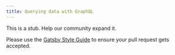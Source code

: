 ```yaml
---
title: Querying data with GraphQL
---
```


This is a stub. Help our community expand it.

Please use the [Gatsby Style Guide](/docs/gatsby-style-guide/) to ensure your
pull request gets accepted.

